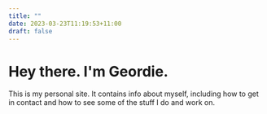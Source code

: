 ```yaml
---
title: ""
date: 2023-03-23T11:19:53+11:00
draft: false
---
```


# Hey there. I'm Geordie.

This is my personal site. It contains info about myself, including how to get in contact and how to see some of the stuff I do and work on.